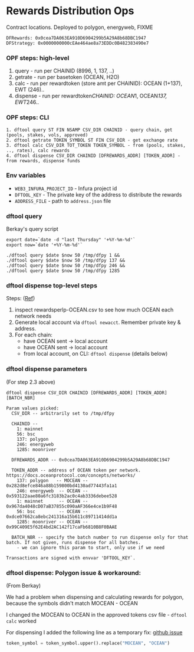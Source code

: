 # Rewards Distribution Ops

Contract locations. Deployed to polygon, energyweb, FIXME
```
DFRewards: 0x0cea7DA063EA910D6904299b5A29A8b68DBC1947
DFStrategy: 0x0000000000cEAe464ae8a73EDDc0B482383490e7
```

### OPF steps: high-level
1. query - run per CHAINID (8996, 1, 137, ..)
2. getrate - run per basetoken (OCEAN, H2O)
3. calc - run per rewardtoken (store amt per CHAINID): OCEAN (1+137), EWT (246)..
4. dispense - run per rewardtoken*CHAINID: OCEAN*1, OCEAN*137, EWT*246..

### OPF steps: CLI

```text
1. dftool query ST FIN NSAMP CSV_DIR CHAINID - query chain, get (pools, stakes, vols, approved)
2. dftool getrate TOKEN_SYMBOL ST FIN CSV_DIR - get exchange rate
3. dftool calc CSV_DIR TOT_TOKEN TOKEN_SYMBOL - from (pools, stakes, .., rates), calc rewards
4. dftool dispense CSV_DIR CHAINID [DFREWARDS_ADDR] [TOKEN_ADDR] - from rewards, dispense funds
```

### Env variables

- `WEB3_INFURA_PROJECT_ID` - Infura project id
- `DFTOOL_KEY` - The private key of the address to distribute the rewards
- `ADDRESS_FILE` - path to `address.json` file

### dftool query

Berkay's query script
```console
export date=`date -d "last Thursday" '+%Y-%m-%d'`
export now=`date '+%Y-%m-%d'`

./dftool query $date $now 50 /tmp/dfpy 1 && 
./dftool query $date $now 50 /tmp/dfpy 137 && 
./dftool query $date $now 50 /tmp/dfpy 246 && 
./dftool query $date $now 50 /tmp/dfpy 1285
```

### dftool dispense top-level steps

Steps: ([Ref](https://github.com/oceanprotocol/df-issues/issues/66#issuecomment-1164729816))

1. inspect rewardsperlp-OCEAN.csv to see how much OCEAN each network needs
2. Generate local account via `dftool newacct`. Remember private key & address.
3. For each chain:
   - have OCEAN sent -> local account
   - have OCEAN sent -> local account
   - from local account, on CLI: `dftool dispense` (details below)

### dftool dispense parameters

(For step 2.3 above)

```text
dftool dispense CSV_DIR CHAINID [DFREWARDS_ADDR] [TOKEN_ADDR] [BATCH_NBR]

Param values picked:
  CSV_DIR -- arbitrarily set to /tmp/dfpy
  
  CHAINID -- 
    1: mainnet
    56: bsc
    137: polygon
    246: energyweb
    1285: moonriver
    
  DFREWARDS_ADDR -- 0x0cea7DA063EA910D6904299b5A29A8b68DBC1947
  
  TOKEN_ADDR -- address of OCEAN token per network. https://docs.oceanprotocol.com/concepts/networks/
    137: polygon   -- MOCEAN -- 0x282d8efce846a88b159800bd4130ad77443fa1a1
    246: energyweb  -- OCEAN -- 0x593122aae80a6fc3183b2ac0c4ab3336debee528
    1: mainnet      -- OCEAN -- 0x967da4048cD07aB37855c090aAF366e4ce1b9F48
    56: bsc         -- OCEAN -- 0xdce07662ca8ebc241316a15b611c89711414dd1a 
    1285: moonriver -- OCEAN -- 0x99C409E5f62E4bd2AC142f17caFb6810B8F0BAAE
    
  BATCH_NBR -- specify the batch number to run dispense only for that batch. If not given, runs dispense for all batches.
    - we can ignore this param to start, only use if we need

Transactions are signed with envvar 'DFTOOL_KEY`.
```

### dftool dispense: Polygon issue & workaround:

(From Berkay)

We had a problem when dispensing and calculating rewards for polygon, because the symbols didn't match MOCEAN - OCEAN

I changed the MOCEAN to OCEAN in the approved tokens csv file - `dftool calc` worked

For dispensing I added the following line as a temporary fix: [github issue](https://github.com/oceanprotocol/df-py/issues/177)
```python
token_symbol = token_symbol.upper().replace("MOCEAN", "OCEAN")
```
